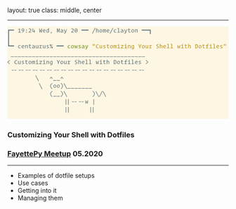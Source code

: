 layout: true
class: middle, center

---


![:scale 50%](images/cowsay_title.png)

### Customizing Your Shell with Dotfiles
### [FayettePy Meetup][fayettepy] 05.2020

---

- Examples of dotfile setups
- Use cases
- Getting into it
- Managing them


[/ Links ---------------------------------------------------------------- /]: #
[fayettepy]: https://www.meetup.com/FayettePy-Python-Meetup
[/ ---------------------------------------------------------------------- /]: #
